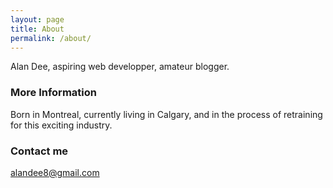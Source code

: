 ```yaml
---
layout: page
title: About
permalink: /about/
---
```


Alan Dee, aspiring web developper, amateur blogger.

### More Information

Born in Montreal, currently living in Calgary, and in the process of retraining for this exciting industry.

### Contact me

[alandee8@gmail.com](mailto:alandee8@gmail.com)